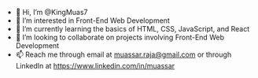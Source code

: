 - 👋 Hi, I’m @KingMuas7
- 👀 I’m interested in Front-End Web Development
- 🌱 I’m currently learning the basics of HTML, CSS, JavaScript, and React
- 💞️ I’m looking to collaborate on projects involving Front-End Web Development
- 📫 Reach me through email at muassar.raja@gmail.com or through LinkedIn at https://www.linkedin.com/in/muassar

<!---
KingMuas7/KingMuas7 is a ✨ special ✨ repository because its `README.md` (this file) appears on your GitHub profile.
You can click the Preview link to take a look at your changes.
--->
